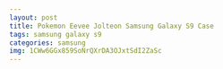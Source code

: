 ```yaml
---
layout: post
title: Pokemon Eevee Jolteon Samsung Galaxy S9 Case
tags: samsung galaxy s9
categories: samsung
img: 1CWw6GGx859SoNrQXrDA3OJxtSdI2ZaSc
---
```

